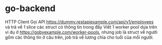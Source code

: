 # go-backend
HTTP Client
Gọi API https://dummy.restapiexample.com/api/v1/employees và trả về 1 slice các struct có thông tin trong đấy
Viết 1 worker pool dựa trên ví dụ ở https://gobyexample.com/worker-pools, nhưng job là struct về người gồm các thông tin ở câu trên, job trả về lương chia cho tuổi của mỗi người.
